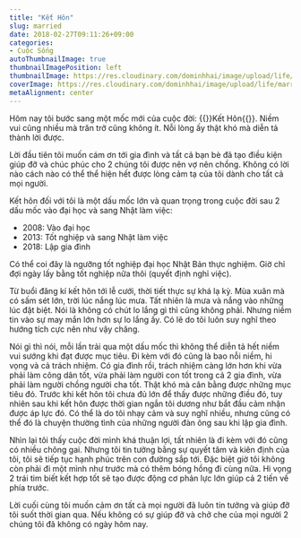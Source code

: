 ```yaml
---
title: "Kết Hôn"
slug: married
date: 2018-02-27T09:11:26+09:00
categories:
- Cuộc Sống
autoThumbnailImage: true
thumbnailImagePosition: left
thumbnailImage: https://res.cloudinary.com/dominhhai/image/upload/life/married.jpg
coverImage: https://res.cloudinary.com/dominhhai/image/upload/life/married.jpg
metaAlignment: center
---
```

Hôm nay tôi bước sang một mốc mới của cuộc đời: {{<hl-text success>}}Kết Hôn{{</hl-text>}}. Niềm vui cũng nhiều mà trăn trở cũng không ít. Nỗi lòng ấy thật khó mà diễn tả thành lời được.
<!--more-->

Lời đầu tiên tôi muốn cám ơn tới gia đình và tất cả bạn bè đã tạo điều kiện giúp đỡ và chúc phúc cho 2 chúng tôi được nên vợ nên chồng. Không có lời nào cách nào có thể thể hiện hết được lòng cảm tạ của tôi dành cho tất cả mọi người.

Kết hôn đối với tôi là một dấu mốc lớn và quan trọng trong cuộc đời sau 2 dấu mốc vào đại học và sang Nhật làm việc:

* 2008: Vào đại học
* 2013: Tốt nghiệp và sang Nhật làm việc
* 2018: Lập gia đình

Có thể coi đây là ngưỡng tốt nghiệp đại học Nhật Bản thực nghiệm. Giờ chỉ đợi ngày lấy bằng tốt nghiệp nữa thôi (quyết định nghỉ việc).

Từ buổi đăng kí kết hôn tới lễ cưới, thời tiết thực sự khá lạ kỳ. Mùa xuân mà có sấm sét lớn, trời lúc nắng lúc mưa. Tất nhiên là mưa và nắng vào những lúc đặt biệt. Nói là không có chút lo lắng gì thì cũng không phải. Nhưng niềm tin vào sự may mắn lớn hơn sự lo lắng ấy. Có lẽ do tôi luôn suy nghĩ theo hướng tích cực nên như vậy chăng.

Nói gì thì nói, mỗi lần trải qua một dấu mốc thì không thể diễn tả hết niềm vui sướng khi đạt được mục tiêu. Đi kèm với đó cũng là bao nỗi niềm, hi vọng và cả trách nhiệm. Có gia đình rồi, trách nhiệm càng lớn hơn khi vừa phải làm công dân tốt, vừa phải làm người con tốt trong cả 2 gia đình, vừa phải làm người chồng người cha tốt. Thật khó mà cân bằng được những mục tiêu đó. Trước khi kết hôn tôi chưa đủ lớn để thấy được những điều đó, tuy nhiên sau khi kết hôn được thời gian ngắn tôi dương như bắt đầu cảm nhận được áp lực đó. Có thể là do tôi nhạy cảm và suy nghĩ nhiều, nhưng cũng có thể đó là chuyện thường tình của những người đàn ông sau khi lập gia đình.

Nhìn lại tôi thấy cuộc đời mình khá thuận lợi, tất nhiên là đi kèm với đó cũng có nhiều chông gai. Nhưng tôi tin tưởng bằng sự quyết tâm và kiên định của tôi, tôi sẽ tiếp tục hạnh phúc trên con đường sắp tới. Đặc biệt giờ tôi không còn phải đi một mình như trước mà có thêm bóng hồng đi cùng nữa. Hi vọng 2 trái tim biết kết hợp tốt sẽ tạo được động cơ phản lực lớn giúp cả 2 tiến về phía trước.

Lời cuối cùng tôi muốn cảm ơn tất cả mọi người đã luôn tin tưởng và giúp đỡ tôi suốt thời gian qua. Nếu không có sự giúp đỡ và chở che của mọi người 2 chúng tôi đã không có ngày hôm nay.
